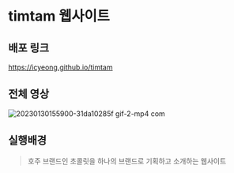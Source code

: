 # timtam 웹사이트

## 배포 링크
https://icyeong.github.io/timtam

## 전체 영상
![20230130155900-31da10285f gif-2-mp4 com](https://user-images.githubusercontent.com/98375183/215484563-f828d986-d572-4a08-8772-b5b4527c8a59.gif)

## 실행배경
> 호주 브랜드인 초콜릿을 하나의 브랜드로 기획하고 소개하는 웹사이트
